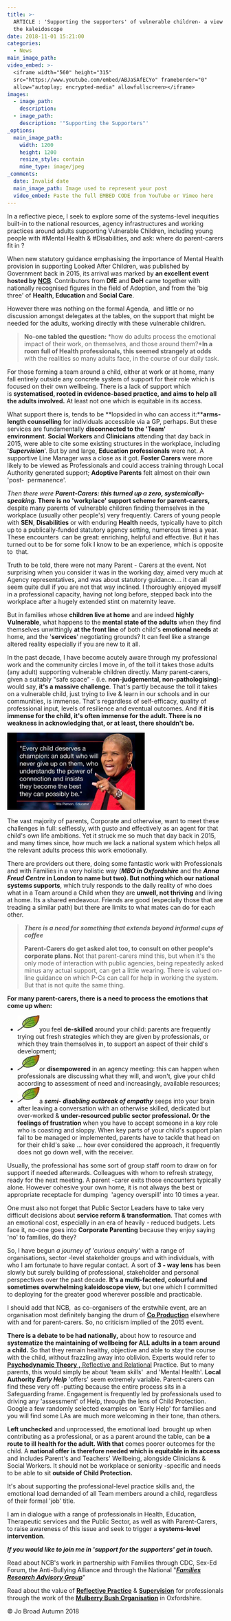```yaml
---
title: >-
  ARTICLE : 'Supporting the supporters' of vulnerable children- a view through
  the kaleidoscope
date: 2018-11-01 15:21:00
categories:
  - News
main_image_path:
video_embed: >-
  <iframe width="560" height="315"
  src="https://www.youtube.com/embed/ABJaSAfECYo" frameborder="0"
  allow="autoplay; encrypted-media" allowfullscreen></iframe>
images:
  - image_path:
    description:
  - image_path:
    description: '"Supporting the Supporters"'
_options:
  main_image_path:
    width: 1200
    height: 1200
    resize_style: contain
    mime_type: image/jpeg
_comments:
  date: Invalid date
  main_image_path: Image used to represent your post
  video_embed: Paste the full EMBED CODE from YouTube or Vimeo here
---
```


In a reflective piece, I seek to explore some of the systems-level inequities built-in to the national resources, agency infrastructures and working practices around adults supporting Vulnerable Children, including young people with #Mental Health & #Disabilities, and ask: where do parent-carers fit in ?

When new statutory guidance emphasising the importance of Mental Health provision in supporting Looked After Children, was published by Government back in 2015, its arrival was marked by **an excellent event hosted by** [**NCB**](https://www.ncb.org.uk/). Contributors from **DfE** and **DoH** came together with nationally recognised figures in the field of Adoption, and from the 'big three' of&nbsp;**Health**, **Education** and **Social Care**.

However there was nothing on the formal Agenda,&nbsp; and little or no discussion amongst delegates at the tables, on the support that might be needed for the adults, working directly with these vulnerable children.

> **No-one tabled the question:** *how do adults process the emotional impact of their work, on themselves, and those around them?***In a room full of Health professionals, this seemed strangely at odds** with the realities so many adults face, in the course of our daily task.

For those forming a team around a child, either at work or at home, many fall entirely outside any concrete system of support for their role which is focused on their own wellbeing. There is a lack of support which is&nbsp;**systematised, rooted in evidence-based practice, and aims to help all the adults involved.**&nbsp;At least not one which is equitable in its access.

What support there is, tends to be **lopsided in who can access it:****arms-length counselling** for individuals accessible via a GP, perhaps. But these services are fundamentally **disconnected to the 'Team' environment**.&nbsp;**Social Workers** and **Clinicians** attending that day back in 2015, were able to cite some existing structures in the workplace, including '***Supervision***'. But by and large, **Education professionals** were not. A supportive Line Manager was a close as it got.&nbsp;**Foster Carers** were more likely to be viewed as Professionals and could access training through Local Authority generated support; **Adoptive Parents** felt almost on their own 'post-&nbsp; permanence'.&nbsp;

*Then there were* ***Parent-Carers: this turned up a zero, systemically-speaking.*&nbsp;There is no 'workplace' support scheme for parent-carers,** despite many parents of vulnerable children finding themselves in the workplace (usually other people's) very frequently. Carers of young people with **SEN**, **Disabilities** or with enduring **Health** needs, typically have to pitch up to a publically-funded statutory agency setting, numerous times a year. These encounters &nbsp;can be great: enriching, helpful and effective. But it has turned out to be for some folk I know to be an experience, which is opposite to&nbsp; that.

Truth to be told, there were not many Parent - Carers at the event. Not surprising when you consider it was in the working day, aimed very much at Agency representatives, and was about statutory guidance…. it can all seem quite dull if you are not that way inclined. I thoroughly enjoyed myself in a professional capacity, having not long before, stepped back into the workplace after a hugely extended stint on maternity leave.&nbsp;

But in families whose **children live at home** and are indeed **highly Vulnerable**, what happens to the **mental state of the adults**&nbsp;when they find themselves unwittingly **at the front line** of both child's **emotional needs** at home, and the '**services**' negotiating grounds? It can feel like a strange altered reality especially if you are new to it all.

In the past decade, I have become acutely aware through my professional work and the community circles I move in, of the toll it takes those adults (any adult) supporting vulnerable children directly. Many parent-carers, given a suitably "safe space" - (i.e.&nbsp;**non-judgemental, non-pathologising**)- would say, **it's a massive challenge**. That's partly because the toll it takes on a vulnerable child, just trying to live & learn in our schools and in our communities, is immense. That's regardless of self-efficacy, quality of professional input, levels of resilience and eventual outcomes. And i**f it is immense for the child, it's often immense for the adult. There is no weakness in acknowledging that, or at least, there shouldn't be.**

![](/uploads/children-champion-quote.PNG)

The vast majority of parents, Corporate and otherwise, want to meet these challenges in full: selflessly, with gusto and effectively as an agent for that child's own life ambitions. Yet it struck me so much that day back in 2015, and many times since, how much we lack a national system which helps all the relevant adults process this work emotionally.&nbsp;

There are providers out there, doing some fantastic work with Professionals and with Families in a very holistic way (***MBO in Oxfordshire*** and the ***Anna Freud Centre* in London to name but two). But nothing which our national systems supports**, which truly responds to the daily reality of who does what in a Team around a Child when they are **unwell, not thriving** and living at home. Its a shared endeavour. Friends are good (especially those that are treading a similar path) but there are limits to what mates can do for each other.&nbsp;

> ***There is a need for something that extends beyond informal cups of coffee***
>
>
> **Parent-Carers do get asked alot too, to consult on other people's corporate plans. N**ot that parent-carers mind this, but when it's the only mode of interaction with public agencies, being repeatedly asked minus any actual support, can get a little wearing. There is valued on-line guidance on which P-Cs can call for help in working the system. But that is not quite the same thing.

**For many parent-carers, there is a need to process the emotions that come up when:**

* ![](/uploads/kindle-templates-bullet-1.jpg)you feel **de-skilled** around your child: parents are frequently trying out fresh strategies which they are given by professionals, or which they train themselves in, to support an aspect of their child's development;
* ![](/uploads/kindle-templates-bullet-1.jpg)or **disempowered** in an agency meeting: this can happen when professionals are discussing what they will, and won't, give your child according to assessment of need and increasingly, available resources; &nbsp;
* ![](/uploads/kindle-templates-bullet-1.jpg)a ***semi- disabling outbreak of empathy***&nbsp;seeps into your brain after leaving a conversation with an otherwise skilled, dedicated but over-worked &&nbsp;**under-resourced public sector professional. Or the feelings of frustration** when you have to accept someone in a key role who is coasting and sloppy. When key parts of your child's support plan fail to be managed or implemented, parents have to tackle that head on for their child's sake … how ever considered the approach, it frequently does not go down well, with the receiver.

Usually, the professional has some sort of group staff room to draw on for support if needed afterwards. Colleagues with whom to refresh strategy, ready for the next meeting. A parent -carer exits those encounters typically alone. However cohesive your own home, it is not always the best or appropriate receptacle for dumping&nbsp; 'agency overspill' into 10 times a year.

One must also not forget that Public Sector Leaders have to take very difficult decisions about **service reform & transformation**. That comes with an emotional cost, especially in an era of heavily - reduced budgets. Lets face it, no-one goes into **Corporate Parenting**&nbsp;because they enjoy saying 'no' to families, do they?

So, I have begun *a journey of 'curious enquiry'* with a range of organisations, sector -level stakeholder groups and with individuals, with who I am fortunate to have regular contact. A sort of **3 - way lens** has been slowly but surely building of professional, stakeholder and personal perspectives over the past decade.&nbsp;**It's a multi-faceted, colourful and sometimes overwhelming kaleidoscope view,** but one which I committed to deploying for the greater good wherever possible and practicable.

I should add that NCB,&nbsp; as co-organisers of the erstwhile event, are an organisation most definitely banging the drum of [**Co Production**](https://councilfordisabledchildren.org.uk/resources-and-help/im-parent) elsewhere with and for parent-carers. So, no criticism implied of the 2015 event.&nbsp;

**There is a debate to be had nationally,** about how to resource and **systematize the maintaining of wellbeing for ALL adults in a team** **around a child.** So that they remain healthy, objective and able to stay the course with the child, without frazzling away into oblivion. Experts would refer to [**Psychodynamic Theory ,**&nbsp;Reflective and Relational](https://mulberrybush.org.uk/outreach-cpd-others/#.W1CXftVKiM8)&nbsp;Practice. But to many parents, this would simply be about 'team skills'&nbsp; and 'Mental Health'.&nbsp;**Local Authority *Early Help***&nbsp;'offers' seem extremely variable. Parent-carers can find these very off -putting because the entire process sits in a Safeguarding frame. Engagement is frequently led by professionals used to driving any 'assessment' of Help, through the lens of Child Protection.&nbsp; Google a few randomly selected examples on 'Early Help' for families and you will find some LAs are much more welcoming in their tone, than others.

**Left unchecked** and unprocessed, the emotional load&nbsp; brought up when contributing as a professional, or as a parent around the table, can be&nbsp;**a route to ill health for the adult. With that**&nbsp;comes poorer outcomes for the child. A **national offer is therefore needed which is equitable in its access** and includes Parent's and Teachers' Wellbeing, alongside Clinicians & Social Workers. It should not be workplace or seniority -specific and needs to be able to sit&nbsp;**outside of Child Protection.**

It's about supporting the professional-level practice skills and, the emotional load demanded of all Team members around a child, regardless of their formal 'job' title.

I am in dialogue with a range of professionals in Health, Education, Therapeutic services and the Public Sector, as well as with Parent-Carers, to raise awareness of this issue and seek to trigger a **systems-level intervention**.

***If you would like to join me in 'support for the supporters' get in touch.&nbsp;***

Read about NCB's work in partnership with Families through CDC, Sex-Ed Forum, the Anti-Bullying Alliance and through the National "[***Families Research Advisory Group***](https://www.ncb.org.uk/what-we-do/what-we-do/involving-children-and-young-people/involving-parents-and-carers-research)"&nbsp;

Read about the value of [**Reflective Practice**](https://mulberrybush.org.uk/wp-content/uploads/2016/04/MENTAL_HEALTH_POSTER_3.pdf) & [**Supervision**](https://mulberrybush.org.uk/outreach/#.WzIIPNVKiM8) for professionals through the work of the [**Mulberry Bush Organisation**](https://mulberrybush.org.uk/) in Oxfordshire.

&copy; Jo Broad Autumn 2018